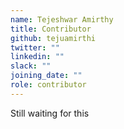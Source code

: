 ```yaml
---
name: Tejeshwar Amirthy
title: Contributor
github: tejuamirthi
twitter: ""
linkedin: ""
slack: ""
joining_date: ""
role: contributor
---
```


Still waiting for this
